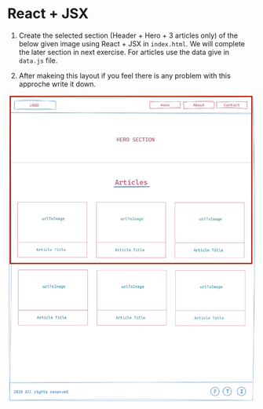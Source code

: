 # React + JSX

1. Create the selected section (Header + Hero + 3 articles only) of the below given image using React + JSX in `index.html`. We will complete the later section in next exercise. For articles use the data give in `data.js` file.

2. After makeing this layout if you feel there is any problem with this approche write it down.

![Home Page](./jsx.png)
